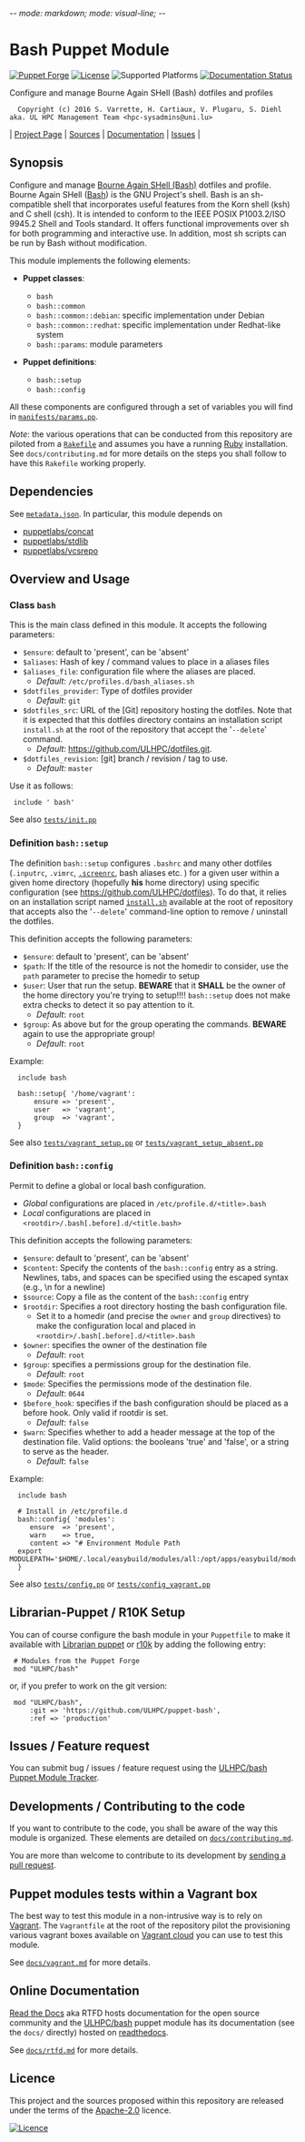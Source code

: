 -*- mode: markdown; mode: visual-line;  -*-

# Bash Puppet Module 

[![Puppet Forge](http://img.shields.io/puppetforge/v/ULHPC/bash.svg)](https://forge.puppetlabs.com/ULHPC/bash)
[![License](http://img.shields.io/:license-Apache2.0-blue.svg)](LICENSE)
![Supported Platforms](http://img.shields.io/badge/platform-debian|redhat|centos-lightgrey.svg)
[![Documentation Status](https://readthedocs.org/projects/ulhpc-puppet-bash/badge/?version=latest)](https://readthedocs.org/projects/ulhpc-puppet-bash/?badge=latest)

Configure and manage Bourne Again SHell (Bash) dotfiles and profiles

      Copyright (c) 2016 S. Varrette, H. Cartiaux, V. Plugaru, S. Diehl aka. UL HPC Management Team <hpc-sysadmins@uni.lu>
      

| [Project Page](https://github.com/ULHPC/puppet-bash) | [Sources](https://github.com/ULHPC/puppet-bash) | [Documentation](https://ulhpc-puppet-bash.readthedocs.org/en/latest/) | [Issues](https://github.com/ULHPC/puppet-bash/issues) |

## Synopsis

Configure and manage [Bourne Again SHell (Bash)](http://www.gnu.org/software/bash/) dotfiles and profile.
Bourne Again SHell ([Bash](http://www.gnu.org/software/bash/)) is the GNU Project's shell.
Bash is an sh-compatible shell that incorporates useful features from the Korn shell (ksh) and C shell (csh). It is intended to conform to the IEEE POSIX P1003.2/ISO 9945.2 Shell and Tools standard. It offers functional improvements over sh for both programming and interactive use. In addition, most sh scripts can be run by Bash without modification.

This module implements the following elements: 

* __Puppet classes__:
    - `bash` 
    - `bash::common` 
    - `bash::common::debian`: specific implementation under Debian
    - `bash::common::redhat`: specific implementation under Redhat-like system 
    - `bash::params`: module parameters

* __Puppet definitions__: 
    - `bash::setup` 
    - `bash::config` 

All these components are configured through a set of variables you will find in
[`manifests/params.pp`](manifests/params.pp). 

_Note_: the various operations that can be conducted from this repository are piloted from a [`Rakefile`](https://github.com/ruby/rake) and assumes you have a running [Ruby](https://www.ruby-lang.org/en/) installation.
See `docs/contributing.md` for more details on the steps you shall follow to have this `Rakefile` working properly. 

## Dependencies

See [`metadata.json`](metadata.json). In particular, this module depends on 

* [puppetlabs/concat](https://forge.puppetlabs.com/puppetlabs/concat)
* [puppetlabs/stdlib](https://forge.puppetlabs.com/puppetlabs/stdlib)
* [puppetlabs/vcsrepo](https://forge.puppetlabs.com/puppetlabs/vcsrepo)

## Overview and Usage

### Class `bash`

This is the main class defined in this module.
It accepts the following parameters: 

* `$ensure`: default to 'present', can be 'absent'
* `$aliases`: Hash of key / command values to place in a aliases files
* `$aliases_file`:      configuration file where the aliases are placed.
    - _Default_: `/etc/profiles.d/bash_aliases.sh`
* `$dotfiles_provider`: Type of dotfiles provider
    - _Default_: `git`
* `$dotfiles_src`:  URL of the [Git] repository hosting the dotfiles. Note that it is expected that this dotfiles directory contains an installation script `install.sh` at the root of the repository that accept the '`--delete`' command.
	- _Default:_ <https://github.com/ULHPC/dotfiles.git>. 
* `$dotfiles_revision`: [git] branch / revision / tag to use.
    - _Default:_  `master` 

Use it as follows:

     include ' bash'

See also [`tests/init.pp`](tests/init.pp)


### Definition `bash::setup`

The definition `bash::setup` configures `.bashrc` and many other dotfiles (`.inputrc`, `.vimrc`, [`.screenrc`](https://www.gnu.org/software/screen/manual/html_node/Startup-Files.html), bash aliases etc. ) for a given user within a given home directory (hopefully **his** home directory) using specific configuration (see <https://github.com/ULHPC/dotfiles>).
To do that, it relies on an installation script named [`install.sh`](https://github.com/ULHPC/dotfiles/blob/master/install.sh) available at the root of repository that accepts also the '`--delete`' command-line option to remove / uninstall the dotfiles.

This definition accepts the following parameters:

* `$ensure`: default to 'present', can be 'absent'
* `$path`: If the title of the resource is not the homedir to consider, use the `path` parameter to precise the homedir to setup
* `$user`: User that run the setup. **BEWARE** that it **SHALL** be the owner of the home directory you're trying to setup!!!! `bash::setup` does not make extra checks to detect it so pay attention to it.
   - _Default_: `root`
* `$group`: As above but for the group operating the commands. **BEWARE** again to use the appropriate group!
   - _Default_: `root`

Example:

      include bash

      bash::setup{ '/home/vagrant':
          ensure => 'present',
          user   => 'vagrant',
          group  => 'vagrant',
      }

See also [`tests/vagrant_setup.pp`](tests/vagrant_setup.pp) or [`tests/vagrant_setup_absent.pp`](tests/vagrant_setup_absent.pp)

### Definition `bash::config`

Permit to define a global or local bash configuration.

* _Global_ configurations are placed in `/etc/profile.d/<title>.bash`
* _Local_ configurations are placed in `<rootdir>/.bash[.before].d/<title.bash>`

This definition accepts the following parameters:

* `$ensure`: default to 'present', can be 'absent'
* `$content`:  Specify the contents of the `bash::config` entry as a string. Newlines, tabs, and spaces can be specified using the escaped syntax (e.g., \n for a newline)
* `$source`: Copy a file as the content of the `bash::config` entry
* `$rootdir`: Specifies a root directory hosting the bash configuration file. 
    - Set it to a homedir (and precise the `owner` and `group` directives) to make the configuration local and placed in `<rootdir>/.bash[.before].d/<title>.bash`
* `$owner`: specifies the owner of the destination file
   - _Default_: `root` 
* `$group`: specifies a permissions group for the destination file. 
   - _Default_: `root`
* `$mode`: Specifies the permissions mode of the destination file.
   - _Default_: `0644`
* `$before_hook`: specifies if the bash configuration should be placed as a before hook. Only valid if rootdir is set.
   - _Default_: `false`
* `$warn`: Specifies whether to add a header message at the top of the destination file. Valid options: the booleans 'true' and 'false', or a string to serve as the header.
   - _Default_: `false`

Example:

      include bash

      # Install in /etc/profile.d
      bash::config{ 'modules':
         ensure  => 'present',
         warn    => true,
         content => "# Environment Module Path
	  export MODULEPATH='$HOME/.local/easybuild/modules/all:/opt/apps/easybuild/modules/all:/opt/apps/default/modules/all:$HOME/privatemodules:$HOME/easybuild/modules/all'"
      }

See also [`tests/config.pp`](tests/config.pp) or [`tests/config_vagrant.pp`](tests/config_vagrant.pp)


## Librarian-Puppet / R10K Setup

You can of course configure the bash module in your `Puppetfile` to make it available with [Librarian puppet](http://librarian-puppet.com/) or
[r10k](https://github.com/adrienthebo/r10k) by adding the following entry:

     # Modules from the Puppet Forge
     mod "ULHPC/bash"

or, if you prefer to work on the git version: 

     mod "ULHPC/bash", 
         :git => 'https://github.com/ULHPC/puppet-bash',
         :ref => 'production' 

## Issues / Feature request

You can submit bug / issues / feature request using the [ULHPC/bash Puppet Module Tracker](https://github.com/ULHPC/puppet-bash/issues). 

## Developments / Contributing to the code 

If you want to contribute to the code, you shall be aware of the way this module is organized. 
These elements are detailed on [`docs/contributing.md`](contributing/index.md).

You are more than welcome to contribute to its development by [sending a pull request](https://help.github.com/articles/using-pull-requests). 

## Puppet modules tests within a Vagrant box

The best way to test this module in a non-intrusive way is to rely on [Vagrant](http://www.vagrantup.com/).
The `Vagrantfile` at the root of the repository pilot the provisioning various vagrant boxes available on [Vagrant cloud](https://atlas.hashicorp.com/boxes/search?utf8=%E2%9C%93&sort=&provider=virtualbox&q=svarrette) you can use to test this module.

See [`docs/vagrant.md`](vagrant.md) for more details. 

## Online Documentation

[Read the Docs](https://readthedocs.org/) aka RTFD hosts documentation for the open source community and the [ULHPC/bash](https://github.com/ULHPC/puppet-bash) puppet module has its documentation (see the `docs/` directly) hosted on [readthedocs](http://ulhpc-puppet-bash.rtfd.org).

See [`docs/rtfd.md`](rtfd.md) for more details.

## Licence

This project and the sources proposed within this repository are released under the terms of the [Apache-2.0](LICENCE) licence.


[![Licence](https://www.apache.org/images/feather-small.gif)](LICENSE)
